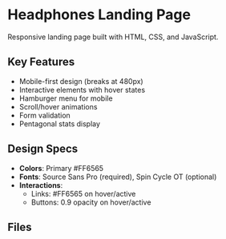 # Headphones Landing Page



Responsive landing page built with HTML, CSS, and JavaScript.

## Key Features
- Mobile-first design (breaks at 480px)
- Interactive elements with hover states
- Hamburger menu for mobile
- Scroll/hover animations
- Form validation
- Pentagonal stats display

## Design Specs
- **Colors**: Primary #FF6565
- **Fonts**: Source Sans Pro (required), Spin Cycle OT (optional)
- **Interactions**:
  - Links: #FF6565 on hover/active
  - Buttons: 0.9 opacity on hover/active

## Files